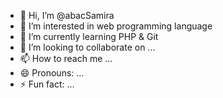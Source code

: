 - 👋 Hi, I’m @abacSamira
- 👀 I’m interested in web programming language
- 🌱 I’m currently learning PHP & Git
- 💞️ I’m looking to collaborate on ...
- 📫 How to reach me ...
- 😄 Pronouns: ...
- ⚡ Fun fact: ...

<!---
abacSamira/abacSamira is a ✨ special ✨ repository because its `README.md` (this file) appears on your GitHub profile.
You can click the Preview link to take a look at your changes.
--->
